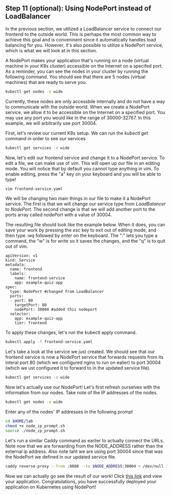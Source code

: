 ## Step 11 (optional): Using NodePort instead of LoadBalancer

In the previous section, we utilized a LoadBalancer service to connect our frontend to the outside world. This is perhaps the most common way to achieve this goal and is conveninent since it automatically handles load balancing for you. However, it's also possible to utilize a NodePort service, which is what we will look at in this section. 

A NodePort makes your application that's running on a node (virtual machine in your K8s cluster) accessible on the Internet on a specifed port. As a reminder, you can see the nodes in your cluster by running the following command. You should see that there are 5 nodes (virtual machines) that are ready to serve you. 

```bash
kubectl get nodes -o wide
```

Currently, these nodes are only accessbile internally and do not have a way to communicate with the outside world. When we create a NodePort service, we allow it to be accessible on the Internet on a specified port. You may use any port you would like in the range of 30000-32767. In this example, we will arbitrarily use port 30004. 

First, let's review our current K8s setup. We can run the *kubectl get* command in order to see our services

```bash
kubectl get services -o wide
```

Now, let's edit our frontend service and change it to a NodePort service. To edit a file, we can make use of *vim*. This will open up our file in an editing mode. You will notice that by default you cannot type anything in vim. To enable editing, press the "a" key on your keyboard and you will be able to type! 

```bash
vim frontend-service.yaml
```

We will be changing two main things in our file to make it a NodePort service. The first is that we will change our service type from *LoadBalancer* to *NodePort*. The second change is that we will add another port to the ports array called *nodePort* with a value of 30004. 

The resulting file should look like the example below. When it does, you can save your work by pressing the *esc* key to exit out of editing mode, and then type *:wq* followed by *enter* on the keyboard. The ":" lets you type a command, the "w" is for write so it saves the changes, and the "q" is to quit out of vim.

```
apiVersion: v1 
kind: Service 
metadata: 
  name: frontend 
  labels:
    name: frontend-service 
    app: example-quiz-app
spec: 
  type: NodePort #changed from LoadBalancer
  ports: 
  - port: 80 
    targetPort: 80
    nodePort: 30004 #added this nodeport
  selector:
    app: example-quiz-app 
    tier: frontend 
```

To apply these changes, let's run the kubectl apply command.

```bash
kubectl apply -f frontend-service.yaml
```

Let's take a look at the service we just created. We should see that our frontend service is now a NodePort service that forwards requests from its interal port 80 (which we configured nginx to run on ealier) to port 30004 (which we ust configured it to forward to in the updated service file).

```bash
kubectl get services -o wide 
```

Now let's actually use our NodePort! Let's first refresh ourselves with the information from our nodes. Take note of the IP addresses of the nodes.

```bash
kubectl get nodes -o wide
```

Enter any of the nodes' IP addresses in the following prompt

```bash
cd $HOME/lab
chmod +x node_ip_prompt.sh
source ./node_ip_prompt.sh
```

Let's run a similar Caddy command as earlier to actually connect the URLs. Note now that we are forwarding from the NODE_ADDRESS rather than the external ip address. Also note taht we are using port 30004 since that was the NodePort we defined in our updated service file.

```bash
caddy reverse-proxy --from :8080 --to $NODE_ADDRESS:30004 > /dev/null 2>&1 &
```

Now we can actually go see the result of our work! Click [this link](http://location.hostname:8080) and view your application. Congratulations, you have successfully deployed your application on Kubernetes using NodePort!


